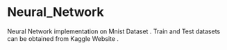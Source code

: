 # Neural_Network
Neural Network implementation on Mnist Dataset . 
Train and Test datasets can be obtained from Kaggle Website .
